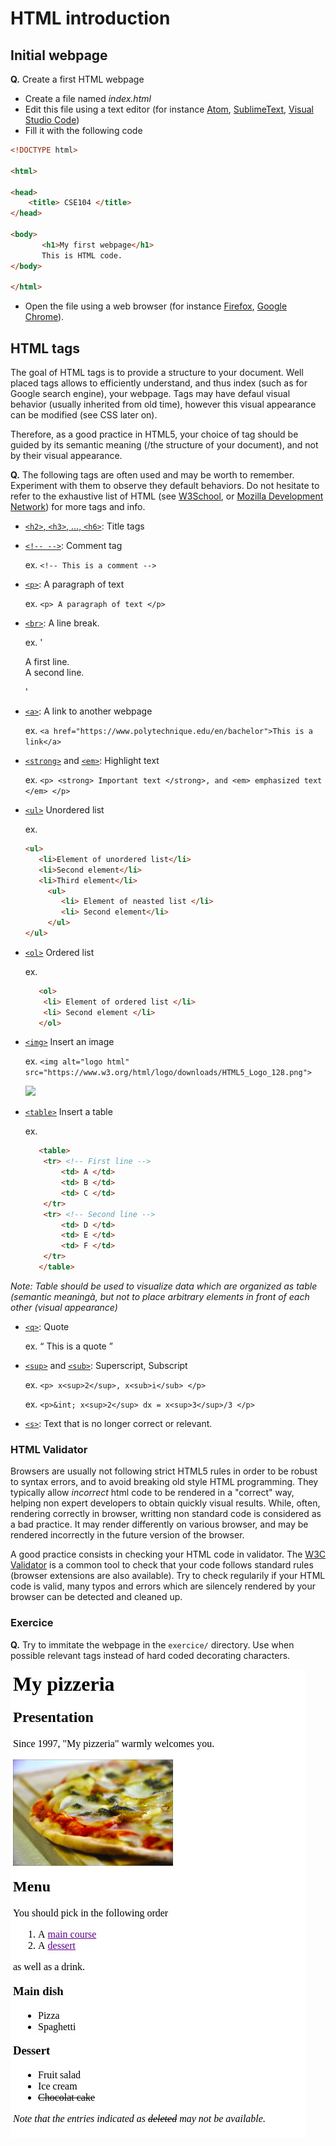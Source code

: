 
# HTML introduction

## Initial webpage

__Q.__ Create a first HTML webpage

* Create a file named _index.html_
* Edit this file using a text editor (for instance [Atom](https://atom.io/), [SublimeText](https://www.sublimetext.com/), [Visual Studio Code](https://code.visualstudio.com/))
* Fill it with the following code

```html
<!DOCTYPE html>

<html>

<head>
	<title> CSE104 </title>
</head>

<body>
       <h1>My first webpage</h1>
       This is HTML code.
</body>

</html>
```

* Open the file using a web browser (for instance [Firefox](https://www.mozilla.org), [Google Chrome](https://www.google.com/chrome/browser)).

## HTML tags

The goal of HTML tags is to provide a structure to your document. Well placed tags allows to efficiently understand, and thus index (such as for Google search engine), your webpage. Tags may have defaul visual behavior (usually inherited from old time), however this visual appearance can be modified (see CSS later on). 

Therefore, as a good practice in HTML5, your choice of tag should be guided by its semantic meaning (/the structure of your document), and not by their visual appearance.


__Q.__ The following tags are often used and may be worth to remember. Experiment with them to observe they default behaviors. Do not hesitate to refer to the exhaustive list of HTML (see [W3School](https://www.w3schools.com/tags/), or [Mozilla Development Network](https://developer.mozilla.org/en-US/docs/Web/HTML/Element)) for more tags and info.


* [`<h2>`, `<h3>`, ..., `<h6>`](https://www.w3schools.com/tags/tag_hn.asp): Title tags

* [`<!-- -->`](https://www.w3schools.com/tags/tag_comment.asp): Comment tag

	ex. `<!-- This is a comment -->`

* [`<p>`](https://www.w3schools.com/tags/tag_p.asp): A paragraph of text

	ex. `<p> A paragraph of text </p>`

* [`<br>`](https://www.w3schools.com/TAgs/tag_br.asp): A line break.

	ex. '<p> A first line. <br> A second line.</p>'

* [`<a>`](https://www.w3schools.com/tags/tag_a.asp): A link to another webpage

	ex. `<a href="https://www.polytechnique.edu/en/bachelor">This is a link</a>`

* [`<strong>`](https://www.w3schools.com/tags/tag_strong.asp) and [`<em>`](https://www.w3schools.com/tags/tag_em.asp): Highlight text

	ex. `<p> <strong> Important text </strong>, and <em> emphasized text </em> </p>`


* [`<ul>`](https://www.w3schools.com/tags/tag_ul.asp) Unordered list

	ex. 
	```html
	<ul>
       <li>Element of unordered list</li>
       <li>Second element</li>
       <li>Third element</li>
         <ul>
         	<li> Element of neasted list </li>
         	<li> Second element</li>
         </ul>
    </ul>
    ```

* [`<ol>`](https://www.w3schools.com/tags/tag_ol.asp) Ordered list

	ex.
	```html
	   <ol>
       	<li> Element of ordered list </li>
       	<li> Second element </li>
       </ol>
    ```

* [`<img>`](https://www.w3schools.com/tags/tag_img.asp) Insert an image

	ex. `<img alt="logo html" src="https://www.w3.org/html/logo/downloads/HTML5_Logo_128.png">`

	![](https://www.w3.org/html/logo/downloads/HTML5_Logo_128.png)

* [`<table>`](https://www.w3schools.com/tags/tag_img.asp) Insert a table

	ex.
	```html
	   <table>
       	<tr> <!-- First line -->
       		<td> A </td>
       		<td> B </td>
       		<td> C </td>
       	</tr>
       	<tr> <!-- Second line -->
       		<td> D </td>
       		<td> E </td>
       		<td> F </td>
       	</tr>
       </table>
    ```
_Note: Table should be used to visualize data which are organized as table (semantic meaningà, but not to place arbitrary elements in front of each other (visual appearance)_

* [`<q>`](https://www.w3schools.com/tags/tag_q.asp): Quote

	ex. <q> This is a quote </q>

* [`<sup>`](https://www.w3schools.com/tags/tag_sup.asp) and [`<sub>`](https://www.w3schools.com/tags/tag_sub.asp): Superscript, Subscript

	ex. `<p> x<sup>2</sup>, x<sub>i</sub> </p>`

	ex. `<p>&int; x<sup>2</sup> dx = x<sup>3</sup>/3 </p>`

* [`<s>`](https://www.w3schools.com/tags/tag_s.asp): Text that is no longer correct or relevant.

### HTML Validator

Browsers are usually not following strict HTML5 rules in order to be robust to syntax errors, and to avoid breaking old style HTML programming. They typically allow _incorrect_ html code to be rendered in a "correct" way, helping non expert developers to obtain quickly visual results. 
While, often, rendering correctly in browser, writting non standard code is considered as a bad practice. It may render differently on various browser, and may be rendered incorrectly in the future version of the browser.

A good practice consists in checking your HTML code in validator.
The [W3C Validator](https://validator.w3.org/) is a common tool to check that your code follows standard rules (browser extensions are also available).
Try to check regularily if your HTML code is valid, many typos and errors which are silencely rendered by your browser can be detected and cleaned up.

### Exercice

__Q.__ Try to immitate the webpage in the `exercice/` directory. Use when possible relevant tags instead of hard coded decorating characters.

![](pics/exercice.jpg)

